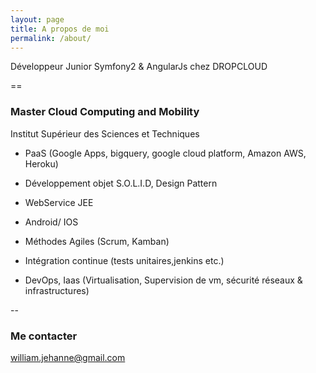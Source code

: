 ```yaml
---
layout: page
title: A propos de moi
permalink: /about/
---
```


Développeur Junior Symfony2 & AngularJs chez DROPCLOUD

==

### Master Cloud Computing and Mobility

Institut Supérieur des Sciences et Techniques

* PaaS (Google Apps, bigquery, google cloud platform, Amazon AWS, Heroku)

* Développement objet S.O.L.I.D, Design Pattern
* WebService JEE
* Android/ IOS
* Méthodes Agiles (Scrum, Kamban)
* Intégration continue (tests unitaires,jenkins etc.)
* DevOps, Iaas (Virtualisation, Supervision de vm, sécurité réseaux & infrastructures)

--
### Me contacter 

[william.jehanne@gmail.com](mailto:william.jehanne@gmail.com)
